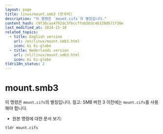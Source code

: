 ```yaml
---
layout: page
title: linux/mount.smb3 (한국어)
description: "이 명령은 `mount.cifs`의 별칭입니다."
content_hash: c9f30caa4792dc3f6ccffab5b3c46328db71f30e
last_modified_at: 2024-11-10
related_topics:
  - title: English version
    url: /en/linux/mount.smb3.html
    icon: bi bi-globe
  - title: Nederlands version
    url: /nl/linux/mount.smb3.html
    icon: bi bi-globe
tldri18n_status: 2
---
```

# mount.smb3

이 명령은 `mount.cifs`의 별칭입니다.
참고: SMB 버전 3 이전에는 `mount.cifs`를 사용해야 합니다.

- 원본 명령에 대한 문서 보기:

`tldr mount.cifs`
